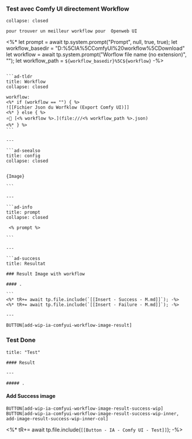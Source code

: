 ### Test avec Comfy UI directement Workflow

```ad-info
collapse: closed

pour trouver un meilleur workflow pour  Openweb UI
```
<%*
let prompt = await tp.system.prompt("Prompt", null, true, true);
let workflow_basedir = "D:%5CIA%5CComfyUI%20workflow%5CDownload"
let workflow = await tp.system.prompt("Worflow file name  (no extension)", "");
let workflow_path = `${workflow_basedir}%5C${workflow}`
-%>

```````ad-success

```ad-tldr
title: Workflow
collapse: closed

workflow:
<%* if (workflow == "") { %>
![[Fichier Json du Worfklow (Export Comfy UI)]]
<%* } else { %>
⭐🚧 [<% workflow %>.](file:///<% workflow_path %>.json)
<%* } %>
```

---

```ad-seealso
title: config
collapse: closed


{Image}

```

---

```ad-info
title: prompt
collapse: closed

 <% prompt %>

```

---

```ad-success
title: Resultat

### Result Image with workflow

#### .

```
<%* tR+= await tp.file.include(`[[Insert - Success - M.md]]`); -%>
<%* tR+= await tp.file.include(`[[Insert - Failure - M.md]]`); -%>

---

```````

`BUTTON[add-wip-ia-comfyui-workflow-image-result]`

### Test Done

````ad-success
title: "Test"

#### Result

---

##### .
````


#### Add Success image

`BUTTON[add-wip-ia-comfyui-workflow-image-result-success-wip]`
`BUTTON[add-wip-ia-comfyui-workflow-image-result-success-wip-inner, add-image-result-success-wip-inner-col]`

<%*
tR+= await tp.file.include(`[[Button - IA - Comfy UI - Test]]`);
-%>

